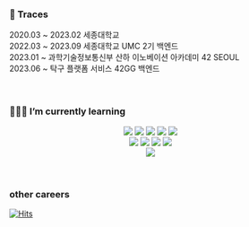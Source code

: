 ### 🌲 Traces
<div>2020.03 ~ 2023.02 세종대학교</div>
<div>2022.03 ~ 2023.09 세종대학교 UMC 2기 백엔드</div>
<div>2023.01 ~         과학기술정보통신부 산하 이노베이션 아카데미 42 SEOUL </div>
<div>2023.06 ~         탁구 플랫폼 서비스 42GG 백엔드</div>
<br><br>

### 🧑🏻‍💻 I’m currently learning
<div align="center">
  <img src="https://img.shields.io/badge/c-A8B9CC?style=for-the-badge&logo=c&logoColor=white">
  <img src="https://img.shields.io/badge/c++-00599C?style=for-the-badge&logo=c%2B%2B&logoColor=white">
  <img src="https://img.shields.io/badge/JAVA-FF6A00?style=for-the-badge&logo=JAVA&logoColor=white">
  <img src="https://img.shields.io/badge/python-3776AB?style=for-the-badge&logo=python&logoColor=white">
  <img src="https://img.shields.io/badge/R-276DC3?style=for-the-badge&logo=R&logoColor=white">
  <br>
  <img src="https://img.shields.io/badge/springboot-6DB33F?style=for-the-badge&logo=springboot&logoColor=white">
  <img src="https://img.shields.io/badge/mysql-4479A1?style=for-the-badge&logo=mysql&logoColor=white">
  <img src="https://img.shields.io/badge/linux-FCC624?style=for-the-badge&logo=linux&logoColor=white">
  <img src="https://img.shields.io/badge/amazon aws-232F3E?style=for-the-badge&logo=amazonaws&logoColor=white">
  <br>
  <img src="https://img.shields.io/badge/seoul-000000?style=for-the-badge&logo=42&logoColor=white">
</div>
<br><br>
  
### other careers

[![Hits](https://hits.seeyoufarm.com/api/count/incr/badge.svg?url=https%3A%2F%2Fgithub.com%2F8luerose)](https://hits.seeyoufarm.com)
<!--
**shinplest/shinplest** is a ✨ _special_ ✨ repository because its `README.md` (this file) appears on your GitHub profile.

